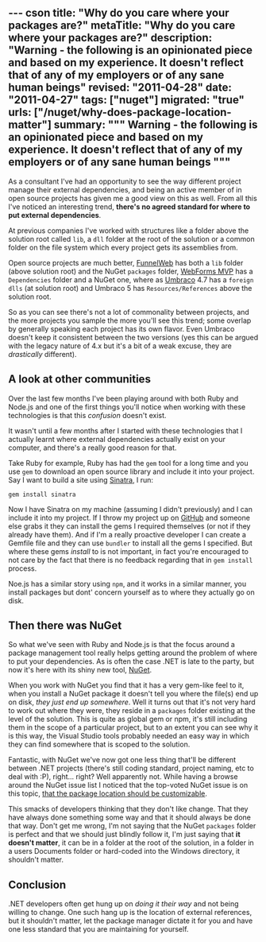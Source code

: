 --- cson
title: "Why do you care where your packages are?"
metaTitle: "Why do you care where your packages are?"
description: "Warning - the following is an opinionated piece and based on my experience. It doesn't reflect that of any of my employers or of any sane human beings"
revised: "2011-04-28"
date: "2011-04-27"
tags: ["nuget"]
migrated: "true"
urls: ["/nuget/why-does-package-location-matter"]
summary: """
Warning - the following is an opinionated piece and based on my experience. It doesn't reflect that of any of my employers or of any sane human beings
"""
---
As a consultant I've had an opportunity to see the way different project manage their external dependencies, and being an active member of in open source projects has given me a good view on this as well. From all this I've noticed an interesting trend, **there's no agreed standard for where to put external dependencies**.

At previous companies I've worked with structures like a folder above the solution root called `lib`, a `dll` folder at the root of the solution or a common folder on the file system which every project gets its assemblies from.

Open source projects are much better, [FunnelWeb][1] has both a `lib` folder (above solution root) and the NuGet `packages` folder, [WebForms MVP][2] has a `Dependencies` folder and a NuGet one, where as [Umbraco][3] 4.7 has a `foreign dlls` (at solution root) and Umbraco 5 has `Resources/References` above the solution root.

So as you can see there's not a lot of commonality between projects, and the more projects you sample the more you'll see this trend; some overlap by generally speaking each project has its own flavor. Even Umbraco doesn't keep it consistent between the two versions (yes this can be argued with the legacy nature of 4.x but it's a bit of a weak excuse, they are *drastically* different).

## A look at other communities

Over the last few months I've been playing around with both Ruby and Node.js and one of the first things you'll notice when working with these technologies is that this *confusion* doesn't exist.

It wasn't until a few months after I started with these technologies that I actually learnt where external dependencies actually exist on your computer, and there's a really good reason for that.

Take Ruby for example, Ruby has had the `gem` tool for a long time and you use `gem` to download an open source library and include it into your project. Say I want to build a site using [Sinatra][4], I run:

    gem install sinatra

Now I have Sinatra on my machine (assuming I didn't previously) and I can include it into my project. If I throw my project up on [GitHub][5] and someone else grabs it they can install the gems I required themselves (or not if they already have them). And if I'm a really proactive developer I can create a Gemfile file and they can use `bundler` to install all the gems I specified. But where these gems *install* to is not important, in fact you're encouraged to not care by the fact that there is no feedback regarding that in `gem install` process.

Noe.js has a similar story using `npm`, and it works in a similar manner, you install packages but dont' concern yourself as to where they actually go on disk.

## Then there was NuGet

So what we've seen with Ruby and Node.js is that the focus around a package management tool really helps getting around the problem of where to put your dependencies. As is often the case .NET is late to the party, but now it's here with its shiny new tool, [NuGet][6].

When you work with NuGet you find that it has a very gem-like feel to it, when you install a NuGet package it doesn't tell you where the file(s) end up on disk, *they just end up somewhere*. Well it turns out that it's not very hard to work out where they were, they reside in a `packages` folder existing at the level of the solution. This is quite as global gem or npm, it's still including them in the scope of a particular project, but to an extent you can see why it is this way, the Visual Studio tools probably needed an easy way in which they can find somewhere that is scoped to the solution.

Fantastic, with NuGet we've now got one less thing that'll be different between .NET projects (there's still coding standard, project naming, etc to deal with :P), right... right? Well apparently not. While having a browse around the NuGet issue list I noticed that the top-voted NuGet issue is on this topic, [that the package location should be customizable][7].

This smacks of developers thinking that they don't like change. That they have always done something some way and that it should always be done that way. Don't get me wrong, I'm not saying that the NuGet `packages` folder is perfect and that we should just blindly follow it, I'm just saying that **it doesn't matter**, it can be in a folder at the root of the solution, in a folder in a users Documents folder or hard-coded into the Windows directory, it shouldn't matter.

## Conclusion

.NET developers often get hung up on *doing it their way* and not being willing to change. One such hang up is the location of external references, but it shouldn't matter, let the package manager dictate it for you and have one less standard that you are maintaining for yourself.

  [1]: http://www.funnelweblog.com
  [2]: http://webformmvp.com
  [3]: http://umbraco.codeplex.com
  [4]: http://sinatrarb.com
  [5]: http://github.com
  [6]: http://nuget.org
  [7]: http://nuget.codeplex.com/workitem/215